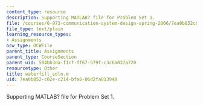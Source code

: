 ```yaml
---
content_type: resource
description: Supporting MATLAB? file for Problem Set 1.
file: /courses/6-973-communication-system-design-spring-2006/7ea0b852c02ec214bfa606d2fa013948_waterfill_soln.m
file_type: text/plain
learning_resource_types:
- Assignments
ocw_type: OCWFile
parent_title: Assignments
parent_type: CourseSection
parent_uid: 504bb3da-f1cf-ff67-579f-c3c6a037a720
resourcetype: Other
title: waterfill_soln.m
uid: 7ea0b852-c02e-c214-bfa6-06d2fa013948
---
```

Supporting MATLAB? file for Problem Set 1.

